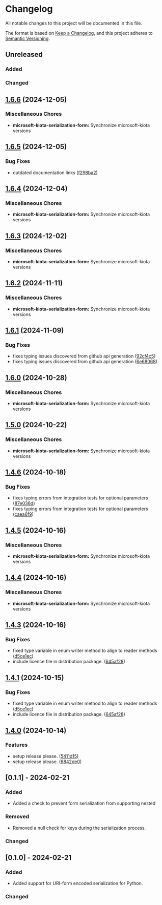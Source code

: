 # Changelog

All notable changes to this project will be documented in this file.

The format is based on [Keep a Changelog](https://keepachangelog.com/en/1.0.0/),
and this project adheres to [Semantic Versioning](https://semver.org/spec/v2.0.0.html).

## Unreleased

### Added

### Changed

## [1.6.6](https://github.com/microsoft/kiota-python/compare/microsoft-kiota-serialization-form-v1.6.5...microsoft-kiota-serialization-form-v1.6.6) (2024-12-05)


### Miscellaneous Chores

* **microsoft-kiota-serialization-form:** Synchronize microsoft-kiota versions

## [1.6.5](https://github.com/microsoft/kiota-python/compare/microsoft-kiota-serialization-form-v1.6.4...microsoft-kiota-serialization-form-v1.6.5) (2024-12-05)


### Bug Fixes

* outdated documentation links ([f298ba2](https://github.com/microsoft/kiota-python/commit/f298ba2cf9d6fa3874bc248873f7270fb9499b7f))

## [1.6.4](https://github.com/microsoft/kiota-python/compare/microsoft-kiota-serialization-form-v1.6.3...microsoft-kiota-serialization-form-v1.6.4) (2024-12-04)


### Miscellaneous Chores

* **microsoft-kiota-serialization-form:** Synchronize microsoft-kiota versions

## [1.6.3](https://github.com/microsoft/kiota-python/compare/microsoft-kiota-serialization-form-v1.6.2...microsoft-kiota-serialization-form-v1.6.3) (2024-12-02)


### Miscellaneous Chores

* **microsoft-kiota-serialization-form:** Synchronize microsoft-kiota versions

## [1.6.2](https://github.com/microsoft/kiota-python/compare/microsoft-kiota-serialization-form-v1.6.1...microsoft-kiota-serialization-form-v1.6.2) (2024-11-11)


### Miscellaneous Chores

* **microsoft-kiota-serialization-form:** Synchronize microsoft-kiota versions

## [1.6.1](https://github.com/microsoft/kiota-python/compare/microsoft-kiota-serialization-form-v1.6.0...microsoft-kiota-serialization-form-v1.6.1) (2024-11-09)


### Bug Fixes

* fixes typing issues discovered from github api generation ([92cf4c5](https://github.com/microsoft/kiota-python/commit/92cf4c5a33e67406f8f38d255c1ed990d95a7892))
* fixes typing issues discovered from github api generation ([6e68068](https://github.com/microsoft/kiota-python/commit/6e6806880b1fa0a43d63a97b937461d688e62ea0))

## [1.6.0](https://github.com/microsoft/kiota-python/compare/microsoft-kiota-serialization-form-v1.5.0...microsoft-kiota-serialization-form-v1.6.0) (2024-10-28)


### Miscellaneous Chores

* **microsoft-kiota-serialization-form:** Synchronize microsoft-kiota versions

## [1.5.0](https://github.com/microsoft/kiota-python/compare/microsoft-kiota-serialization-form-v1.4.6...microsoft-kiota-serialization-form-v1.5.0) (2024-10-22)


### Miscellaneous Chores

* **microsoft-kiota-serialization-form:** Synchronize microsoft-kiota versions

## [1.4.6](https://github.com/microsoft/kiota-python/compare/microsoft-kiota-serialization-form-v1.4.5...microsoft-kiota-serialization-form-v1.4.6) (2024-10-18)


### Bug Fixes

* fixes typing errors from integration tests for optional parameters ([87e036d](https://github.com/microsoft/kiota-python/commit/87e036d3dc56b2dfff9dd93134ea1aba66918b18))
* fixes typing errors from integration tests for optional parameters ([caea6f9](https://github.com/microsoft/kiota-python/commit/caea6f9e43d60434d7088f0c6499a6ddb9d7dc14))

## [1.4.5](https://github.com/microsoft/kiota-python/compare/microsoft-kiota-serialization-form-v1.4.4...microsoft-kiota-serialization-form-v1.4.5) (2024-10-16)


### Miscellaneous Chores

* **microsoft-kiota-serialization-form:** Synchronize microsoft-kiota versions

## [1.4.4](https://github.com/microsoft/kiota-python/compare/microsoft-kiota-serialization-form-v1.4.3...microsoft-kiota-serialization-form-v1.4.4) (2024-10-16)


### Miscellaneous Chores

* **microsoft-kiota-serialization-form:** Synchronize microsoft-kiota versions

## [1.4.3](https://github.com/microsoft/kiota-python/compare/microsoft-kiota-serialization-form-v1.4.1...microsoft-kiota-serialization-form-v1.4.3) (2024-10-16)


### Bug Fixes

* fixed type variable in enum writer method to align to reader methods ([d5ce1ec](https://github.com/microsoft/kiota-python/commit/d5ce1ec226b804dd949a2f3b52d1b0cb042fc062))
* include licence file in distribution package. ([645af28](https://github.com/microsoft/kiota-python/commit/645af285a6f97848b190c51199fda9f541e9027a))

## [1.4.1](https://github.com/microsoft/kiota-python/compare/v1.4.0...v1.4.1) (2024-10-15)


### Bug Fixes

* fixed type variable in enum writer method to align to reader methods ([d5ce1ec](https://github.com/microsoft/kiota-python/commit/d5ce1ec226b804dd949a2f3b52d1b0cb042fc062))
* include licence file in distribution package. ([645af28](https://github.com/microsoft/kiota-python/commit/645af285a6f97848b190c51199fda9f541e9027a))

## [1.4.0](https://github.com/microsoft/kiota-python/compare/v1.3.4...v1.4.0) (2024-10-14)


### Features

* setup release please. ([5411d15](https://github.com/microsoft/kiota-python/commit/5411d156ef08a623c6a463c09f1215a2b83ce3f0))
* setup release please. ([6842de0](https://github.com/microsoft/kiota-python/commit/6842de04a25552852b514c402b864c871ff2d6c6))

## [0.1.1] - 2024-02-21

### Added

- Added a check to prevent form serialization from supporting nested

### Removed

- Removed a null check for keys during the serialization process.

### Changed

## [0.1.0] - 2024-02-21

### Added

- Added support for URI-form encoded serialization for Python.

### Changed
